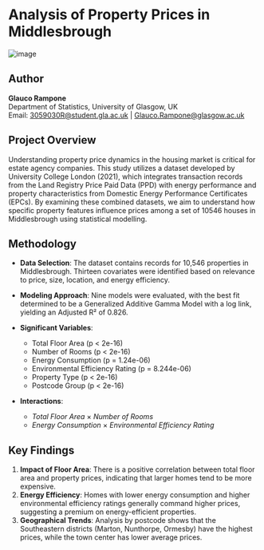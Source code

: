# Analysis of Property Prices in Middlesbrough
![image](https://github.com/user-attachments/assets/9f988e33-7cf7-4fc5-a22f-f8efe5d9e821)

## Author
**Glauco Rampone**  
Department of Statistics, University of Glasgow, UK  
Email: [3059030R@student.gla.ac.uk](mailto:3059030R@student.gla.ac.uk) | [Glauco.Rampone@glasgow.ac.uk](mailto:Glauco.Rampone@glasgow.ac.uk)

## Project Overview
Understanding property price dynamics in the housing market is critical for estate agency companies. This study utilizes a dataset developed by University College London (2021), which integrates transaction records from the Land Registry Price Paid Data (PPD) with energy performance and property characteristics from Domestic Energy Performance Certificates (EPCs). By examining these combined datasets, we aim to understand how specific property features influence prices among a set of 10546 houses in Middlesbrough using statistical modelling. 

## Methodology
- **Data Selection**: The dataset contains records for 10,546 properties in Middlesbrough. Thirteen covariates were identified based on relevance to price, size, location, and energy efficiency.
- **Modeling Approach**: Nine models were evaluated, with the best fit determined to be a Generalized Additive Gamma Model with a log link, yielding an Adjusted R² of 0.826.
- **Significant Variables**:
  - Total Floor Area (p < 2e-16)
  - Number of Rooms (p < 2e-16)
  - Energy Consumption (p = 1.24e-06)
  - Environmental Efficiency Rating (p = 8.244e-06)
  - Property Type (p < 2e-16)
  - Postcode Group (p < 2e-16)
  
- **Interactions**:
  - *Total Floor Area* × *Number of Rooms*
  - *Energy Consumption* × *Environmental Efficiency Rating*

## Key Findings
1. **Impact of Floor Area**: There is a positive correlation between total floor area and property prices, indicating that larger homes tend to be more expensive.
2. **Energy Efficiency**: Homes with lower energy consumption and higher environmental efficiency ratings generally command higher prices, suggesting a premium on energy-efficient properties.
3. **Geographical Trends**: Analysis by postcode shows that the Southeastern districts (Marton, Nunthorpe, Ormesby) have the highest prices, while the town center has lower average prices.
